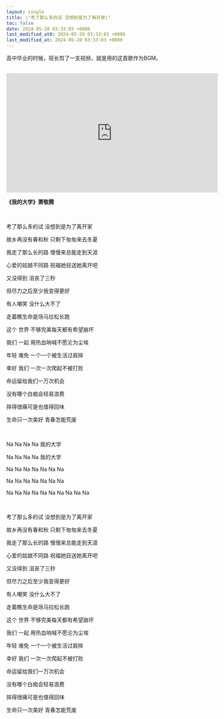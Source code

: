 ```yaml
---
layout: single
title: \"考了那么多的试 没想到是为了离开家\"
toc: false
date: 2024-05-20 03:33:03 +0800
last_modified_at0: 2024-05-20 03:33:03 +0800
last_modified_at: 2024-05-20 03:33:03 +0800
---
```


高中毕业的时候，班长剪了一支视频，就是用的这首歌作为BGM。

<br>

<iframe width="560" height="315" src="https://www.youtube.com/embed/m0lP9GLCyM4?si=KqaySOMlnY2vG7Zm" title="YouTube video player" frameborder="0" allow="accelerometer; autoplay; clipboard-write; encrypted-media; gyroscope; picture-in-picture; web-share" referrerpolicy="strict-origin-when-cross-origin" allowfullscreen></iframe>

<br>

**《我的大学》萧敬腾**

<br>

考了那么多的试 没想到是为了离开家

故乡再没有春和秋 只剩下匆匆来去冬夏

我走了那么长的路 慢慢来总能走到天涯

心爱的姑娘不同路 祝福她目送她离开吧

又没得到 沮丧了三秒

但尽力之后至少我变得更好

有人嘲笑 没什么大不了

走着瞧生命是场马拉松长跑

这个 世界 不够完美每天都有希望崩坏

我们 一起 用热血呐喊不愿沦为尘埃

年轻 难免 一个一个被生活过肩摔

幸好 我们 一次一次爬起不被打败

命运留给我们一万次机会

没有哪个白痴会轻易浪费

摔得很痛可是也值得回味

生命只一次美好 青春怎能荒废

<br>

Na Na Na Na 我的大学

Na Na Na Na 我的大学

Na Na Na Na Na Na Na

Na Na Na Na Na Na Na

Na Na Na Na Na Na Na Na Na Na

<br>

考了那么多的试 没想到是为了离开家

故乡再没有春和秋 只剩下匆匆来去冬夏

我走了那么长的路 慢慢来总能走到天涯

心爱的姑娘不同路 祝福她目送她离开吧

又没得到 沮丧了三秒

但尽力之后至少我变得更好

有人嘲笑 没什么大不了

走着瞧生命是场马拉松长跑

这个 世界 不够完美每天都有希望崩坏

我们 一起 用热血呐喊不愿沦为尘埃

年轻 难免 一个一个被生活过肩摔

幸好 我们 一次一次爬起不被打败

命运留给我们一万次机会

没有哪个白痴会轻易浪费

摔得很痛可是也值得回味

生命只一次美好 青春怎能荒废

<br>